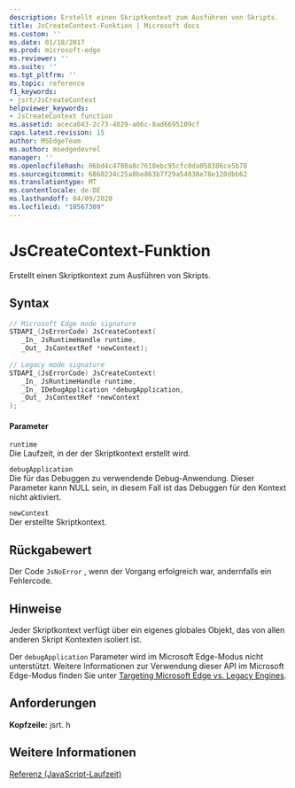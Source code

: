 ```yaml
---
description: Erstellt einen Skriptkontext zum Ausführen von Skripts.
title: JsCreateContext-Funktion | Microsoft docs
ms.custom: ''
ms.date: 01/18/2017
ms.prod: microsoft-edge
ms.reviewer: ''
ms.suite: ''
ms.tgt_pltfrm: ''
ms.topic: reference
f1_keywords:
- jsrt/JsCreateContext
helpviewer_keywords:
- JsCreateContext function
ms.assetid: aceca043-2c73-4029-a06c-8ad6695109cf
caps.latest.revision: 15
author: MSEdgeTeam
ms.author: msedgedevrel
manager: ''
ms.openlocfilehash: 06bd4c4780a8c7610ebc95cfc0da058306ce5b78
ms.sourcegitcommit: 6860234c25a8be863b7f29a54838e78e120dbb62
ms.translationtype: MT
ms.contentlocale: de-DE
ms.lasthandoff: 04/09/2020
ms.locfileid: "10567309"
---
```

# JsCreateContext-Funktion
Erstellt einen Skriptkontext zum Ausführen von Skripts.  
  
## Syntax  
  
```cpp  
// Microsoft Edge mode signature  
STDAPI_(JsErrorCode) JsCreateContext(  
   _In_ JsRuntimeHandle runtime,  
   _Out_ JsContextRef *newContext);  
  
// Legacy mode signature  
STDAPI_(JsErrorCode) JsCreateContext(  
   _In_ JsRuntimeHandle runtime,  
   _In_ IDebugApplication *debugApplication,  
   _Out_ JsContextRef *newContext  
);  
```  
  
#### Parameter  
 `runtime`  
 Die Laufzeit, in der der Skriptkontext erstellt wird.  
  
 `debugApplication`  
 Die für das Debuggen zu verwendende Debug-Anwendung. Dieser Parameter kann NULL sein, in diesem Fall ist das Debuggen für den Kontext nicht aktiviert.  
  
 `newContext`  
 Der erstellte Skriptkontext.  
  
## Rückgabewert  
 Der Code `JsNoError` , wenn der Vorgang erfolgreich war, andernfalls ein Fehlercode.  
  
## Hinweise  
 Jeder Skriptkontext verfügt über ein eigenes globales Objekt, das von allen anderen Skript Kontexten isoliert ist.  
  
 Der `debugApplication` Parameter wird im Microsoft Edge-Modus nicht unterstützt. Weitere Informationen zur Verwendung dieser API im Microsoft Edge-Modus finden Sie unter [Targeting Microsoft Edge vs. Legacy Engines](../chakra-hosting/targeting-edge-vs-legacy-engines-in-jsrt-apis.md).  
  
## Anforderungen  
 **Kopfzeile:** jsrt. h  
  
## Weitere Informationen  
 [Referenz (JavaScript-Laufzeit)](../chakra-hosting/reference-javascript-runtime.md)